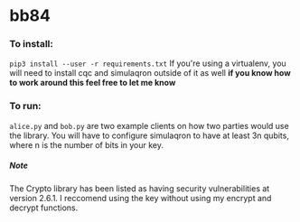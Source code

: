 # bb84

### To install:
`pip3 install --user -r requirements.txt`
If you're using a virtualenv, you will need to install cqc and simulaqron outside of it as well **if you know how to work around this feel free to let me know**

### To run:
`alice.py` and `bob.py` are two example clients on how two parties would use the library.
You will have to configure simulaqron to have at least 3n qubits, where n is the number of bits in your key.


##### Note
The Crypto library has been listed as having security vulnerabilities at version 2.6.1. I reccomend using the key without using my encrypt and decrypt functions. 
